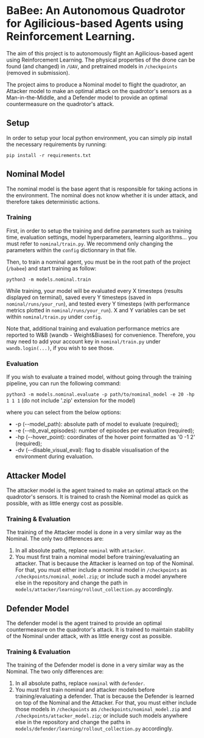 # BaBee: An Autonomous Quadrotor for Agilicious-based Agents using Reinforcement Learning.
The aim of this project is to autonomously flight an Agilicious-based agent using Reinforcement Learning. The physical properties of the drone can be found (and changed) in `/UAV`, and pretrained models in `/checkpoints` (removed in submission).

The project aims to produce a Nominal model to flight the quadrotor, an Attacker model to make an optimal attack on the quadrotor's sensors as a Man-in-the-Middle, and a Defender model to provide an optimal countermeasure on the quadrotor's attack.


## Setup
In order to setup your local python environment, you can simply pip install the necessary requirements by running:

```pip install -r requirements.txt```


## Nominal Model
The nominal model is the base agent that is responsible for taking actions in the environment. The nominal does not know whether it is under attack, and therefore takes deterministic actions.

### Training
First, in order to setup the training and define parameters such as training time, evaluation settings, model hyperparameters, learning algorithms... you must refer to ```nominal/train.py```.
We recommend only changing the parameters within the ```config``` dictionnary in that file.

Then, to train a nominal agent, you must be in the root path of the project (`/babee`) and start training as follow:

```python3 -m models.nominal.train```

While training, your model will be evaluated every X timesteps (results displayed on terminal), saved every Y timesteps (saved in `nominal/runs/your_run`), and tested every Y timesteps (with performance metrics plotted in `nominal/runs/your_run`).
X and Y variables can be set within ```nominal/train.py``` under ```config```.

Note that, additional training and evaluation performance metrics are reported to W&B (wandb - Weight&Biases) for convenience. Therefore, you may need to add your account key in `nominal/train.py` under ```wandb.login(...)```, if you wish to see those.

### Evaluation 
If you wish to evaluate a trained model, without going through the training pipeline, you can run the following command:

```python3 -m models.nominal.evaluate -p path/to/nominal_model -e 20 -hp 1 1 1``` (do not include '.zip' extension for the model)

where you can select from the below options:
 - -p (--model_path): absolute path of model to evaluate (required);
 - -e (--nb_eval_episodes): number of episodes per evaluation (required);
 - -hp (--hover_point): coordinates of the hover point formatted as '0 -1 2' (required);
 - -dv (--disable_visual_eval): flag to disable visualisation of the environment during evaluation.


## Attacker Model
The attacker model is the agent trained to make an optimal attack on the quadrotor's sensors. It is trained to crash the Nominal model as quick as possible, with as little energy cost as possible.

### Training & Evaluation
The training of the Attacker model is done in a very similar way as the Nominal. The only two differences are:
 1. In all absolute paths, replace `nominal` with `attacker`.
 2. You must first train a nominal model before training/evaluating an attacker. That is because the Attacker is learned on top of the Nominal. For that, you must either include a nominal model in `/checkpoints` as `/checkpoints/nominal_model.zip`; or include such a model anywhere else in the repository and change the path in `models/attacker/learning/rollout_collection.py` accordingly.


## Defender Model
The defender model is the agent trained to provide an optimal countermeasure on the quadrotor's attack. It is trained to maintain stability of the Nominal under attack, with as little energy cost as possible.

### Training & Evaluation
The training of the Defender model is done in a very similar way as the Nominal. The two only differences are:
 1. In all absolute paths, replace `nominal` with `defender`.
 2. You must first train nominal and attacker models before training/evaluating a defender. That is because the Defender is learned on top of the Nominal and the Attacker. For that, you must either include those models in `/checkpoints` as `/checkpoints/nominal_model.zip` and `/checkpoints/attacker_model.zip`; or include such models anywhere else in the repository and change the paths in `models/defender/learning/rollout_collection.py` accordingly.